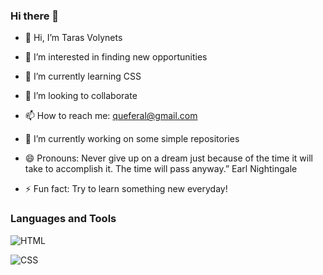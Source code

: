 

### Hi there 👋


- 👋 Hi, I’m Taras Volynets
- 👀 I’m interested in finding new opportunities 
- 🌱 I’m currently learning CSS
- 💞️ I’m looking to collaborate 
- 📫 How to reach me: queferal@gmail.com
- 🔭 I’m currently working on some simple repositories

- 😄 Pronouns: Never give up on a dream just because of the time it will take to accomplish it. The time will pass anyway.” Earl Nightingale
- ⚡ Fun fact: Try to learn something new everyday!

### Languages and Tools
![HTML](https://img.shields.io/badge/HTML5-yellow?style=for-the-badge&logo=HTML5)

![CSS](https://img.shields.io/badge/CSS3-blue?style=for-the-badge&logo=CSS3)














